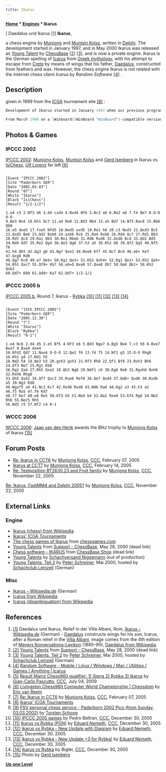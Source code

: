 ```yaml
---
title: Ikarus
---
```

**[Home](Home "Home") \* [Engines](Engines "Engines") \* Ikarus**



[ Daedalus und Ikarus <a id="cite-note-1" href="#cite-ref-1">[1]</a>
**Ikarus**,  

a chess engine by [Munjong](Munjong_Kolss "Munjong Kolss") and [Muntsin Kolss](Muntsin_Kolss "Muntsin Kolss"), written in [Delphi](Delphi "Delphi"). The development started in January 1997, and in May 2000 Ikarus was released as [Young Talent](ChessBase#YoungTalents "ChessBase") by [ChessBase](ChessBase "ChessBase") <a id="cite-note-2" href="#cite-ref-2">[2]</a> <a id="cite-note-3" href="#cite-ref-3">[3]</a>, and is now a private engine. Ikarus is the German spelling of [Icarus](https://en.wikipedia.org/wiki/Icarus) from [Greek mythology](https://en.wikipedia.org/wiki/Greek_mythology), with his attempt to escape from [Crete](https://en.wikipedia.org/wiki/Crete) by means of wings that his father, [Daedalus](https://en.wikipedia.org/wiki/Daedalus), constructed from feathers and wax. However, the chess engine Ikarus is not related with the internet chess client *Icarus* by *Random Software* <a id="cite-note-4" href="#cite-ref-4">[4]</a> .



## Description


given in 1999 from the [ICGA](ICGA "ICGA") tournament site <a id="cite-note-8" href="#cite-ref-8">[8]</a> :




```C++
Development of Ikarus started in January 1997 when our previous program, named "BasicChess", reached the 64kb memory limit of Borland [Pascal](Pascal "Pascal") 7.0 and its source code had grown completely cryptic. The 32-bit language Borland [Delphi](Delphi "Delphi") 2.0 allowed us to finally use [hash tables](Transposition_Table "Transposition Table") and the next year or so saw us implement a [graphical user interface](GUI "GUI") and most of the usual standard [search](Search "Search") heuristics ([null move pruning](Null_Move_Pruning "Null Move Pruning"), [history heuristic](History_Heuristic "History Heuristic"), [search extensions](Extensions "Extensions") etc.) as well as some advanced data structures such as a [pawn-king hash table](Pawn_Hash_Table "Pawn Hash Table").

```


```C++
From March 1998 on a [Winboard](WinBoard "WinBoard")-compatible version has been autoplaying a variety of computer opponents. Ikarus also got a new hand-crafted [opening book](Opening_Book "Opening Book"). Over Christmas 1998 we added support for the [endgame databases](Endgame_Tablebases "Endgame Tablebases") created by [Eugene Nalimov](Eugene_Nalimov "Eugene Nalimov"); so our program contains a port of the probing code provided by the author. 

```

## Photos & Games


### IPCCC 2002


 [](http://chess.fsv.de/Pics/Paderborn2002.htm) 
[IPCCC 2002](IPCCC_2002 "IPCCC 2002"): [Munjong Kolss](Munjong_Kolss "Munjong Kolss"), [Muntsin Kolss](Muntsin_Kolss "Muntsin Kolss") and [Gerd Isenberg](Gerd_Isenberg "Gerd Isenberg") in Ikarus vs. [IsiChess](IsiChess "IsiChess"), [Ulf Lorenz](Ulf_Lorenz "Ulf Lorenz") far left <a id="cite-note-9" href="#cite-ref-9">[9]</a>




```

[Event "IPCCC 2002"]
[Site "Paderborn GER"]
[Date "2002.03.03"]
[Round "07"]
[White "Ikarus"]
[Black "IsiChess"]
[Result "1/2-1/2"]

1.e4 c5 2.Nf3 d6 3.d4 cxd4 4.Nxd4 Nf6 5.Nc3 a6 6.Be2 e6 7.f4 Be7 8.O-O O-O
9.Be3 Nc6 10.Kh1 Qc7 11.a4 Re8 12.Bd3 Nb4 13.a5 Bd7 14.Nf3 Rac8 15.Bb6 Qb8
16.e5 dxe5 17.fxe5 Nfd5 18.Nxd5 exd5 19.Re1 h6 20.c3 Nxd3 21.Qxd3 Bc5
22.Qxd5 Be6 23.Qd2 Bxb6 24.axb6 Rc6 25.Ra4 Rxb6 26.Rd4 Qc7 27.Rd1 Bb3
28.Rd7 Qc4 29.Ra1 Qb5 30.Re1 Rbe6 31.Rd6 Rxd6 32.Qxd6 Bc4 33.Qd2 Bd5
34.Nd4 Qd7 35.Re2 Qg4 36.Qe3 Qg6 37.h3 a5 38.Kh2 b6 39.Qf2 Qg5 40.Nf5 f6 
41.h4 Qh5 42.Qg3 g6 43.Ng7 Qxe2 44.Nxe8 Kf7 45.Nc7 Bc6 46.e6+ Ke7 47.Qxg6 Kd8 
48.Qg7 Kc8 49.e7 Qe5+ 50.Kg1 Qe1+ 51.Kh2 Qxh4+ 52.Kg1 Qe1+ 53.Kh2 Qe5+ 
54.Kh1 Qxc7 55.Qf8+ Kb7 56.e8=Q Bxe8 57.Qxe8 Qh7 58.Qe6 Qb1+ 59.Kh2 Qxb2 
60.Qd7+ Kb8 61.Qd8+ Ka7 62.Qd7+ 1/2-1/2

```

### IPCCC 2005 b


[IPCCC 2005 b](IPCCC_2005_b "IPCCC 2005 b"), Round 7, Ikarus - [Rybka](Rybka "Rybka") <a id="cite-note-10" href="#cite-ref-10">[10]</a> <a id="cite-note-11" href="#cite-ref-11">[11]</a> <a id="cite-note-12" href="#cite-ref-12">[12]</a> <a id="cite-note-13" href="#cite-ref-13">[13]</a> <a id="cite-note-14" href="#cite-ref-14">[14]</a>




```

[Event "15th IPCCC 2005"]
[Site "Paderborn GER"]
[Date "2005.12.30"]
[Round "7"]
[White "Ikarus"]
[Black "Rybka"]
[Result "0-1"]

1.e4 Nc6 2.d4 d5 3.e5 Bf5 4.Nf3 e6 5.Bd3 Nge7 6.Bg5 Be4 7.c3 h6 8.Bxe7 Bxe7 9.Bxe4 dxe4 
10.Nfd2 Qd7 11.Nxe4 O-O-O 12.Qe2 f6 13.f4 f5 14.Nf2 g5 15.O-O Rhg8 16.Kh1 g4 17.Nd1 h5 
18.Nd2 h4 19.Ne3 h3 20.gxh3 gxh3 21.Rf3 Rh8 22.Qf1 Bf8 23.Rxh3 Bh6 24.Qf3 Ne7 25.Rg1 Kb8 
26.Rg2 Qa4 27.Rh5 Qxa2 28.Qh3 Ng8 29.Ndf1 c6 30.Rg6 Re8 31.Rgxh6 Nxh6 32.Rxh6 Rhg8 
33.Qh5 Qxb2 34.Qf7 Qxc3 35.Rxe6 Ref8 36.Qe7 Qxd4 37.Qd6+ Qxd6 38.Rxd6 a5 39.Ng3 Rd8
40.Ngxf5 a4 41.Nc2 Kc7 42.Rxd8 Rxd8 43.Nd6 Ra8 44.Kg2 a3 45.h3 a2 46.f5 Ra5 47.f6 Kd7 
48.f7 Ke7 49.e6 Re5 50.Kf3 b5 51.Ne4 b4 52.Na1 Rxe6 53.Kf4 Rg6 54.Nb3 Rh6 55.Nec5 Rh5 
56.Nd3 c5 57.Nf2 c4 0-1

```

### WCCC 2006


 [](File:WCCC2006Blitz.JPG) 
[WCCC 2006](WCCC_2006 "WCCC 2006"): [Jaap van den Herik](Jaap_van_den_Herik "Jaap van den Herik") awards the Blitz trophy to [Munjong Kolss](Munjong_Kolss "Munjong Kolss") of Ikarus <a id="cite-note-15" href="#cite-ref-15">[15]</a>



## Forum Posts


* [Re: Ikarus in CCT6](https://www.stmintz.com/ccc/index.php?id=409977) by [Munjong Kolss](Munjong_Kolss "Munjong Kolss"), [CCC](CCC "CCC"), February 07, 2005
* [Ikarus at CCT7](https://www.stmintz.com/ccc/index.php?id=411425) by [Munjong Kolss](Munjong_Kolss "Munjong Kolss"), [CCC](CCC "CCC"), February 14, 2005
* [Re: Testposition BT2630.23 and Fruit family](https://www.stmintz.com/ccc/index.php?id=463629) by [Munjong Kolss](Munjong_Kolss "Munjong Kolss"), [CCC](CCC "CCC"), November 22, 2005


 [Re: Ikarus, FastMM4 and Delphi 2005?](https://www.stmintz.com/ccc/index.php?id=463649) by [Munjong Kolss](Munjong_Kolss "Munjong Kolss"), [CCC](CCC "CCC"), November 22, 2005 
## External Links


### Engine


* [Ikarus (chess) from Wikipedia](https://en.wikipedia.org/wiki/Ikarus_%28chess%29)
* [Ikarus' ICGA Tournaments](https://www.game-ai-forum.org/icga-tournaments/program.php?id=69)
* [The chess games of Ikarus](http://www.chessgames.com/player/ikarus) from [chessgames.com](http://www.chessgames.com/index.html)
* [Young Talents](http://www.chessbase.com/support/support.asp?pid=100) from [Support - ChessBase](ChessBase "ChessBase"), May 28, 2000 (dead link)
* [Chess software - IKARUS](http://www.chessbase.com/shop/product.asp?pid=16) from [ChessBase Shop](ChessBase "ChessBase") (dead link)
* [Young Talents](https://www.schachversand.de/en/young-talents.html) by [Schachversand Niggemann](Schachversand_Niggemann "Schachversand Niggemann") (out of production)
* [Young Talents, Teil 2](http://scleinzell.schachvereine.de/p_spielprogramme/youngtal_b.shtml) by [Peter Schreiner](Peter_Schreiner "Peter Schreiner"), Mai 2000, hosted by [Schachclub Leinzell](http://scleinzell.schachvereine.de/home/news.shtml) (German)


### Misc


* [Ikarus – Wikipedia.de](https://de.wikipedia.org/wiki/Ikarus) (German)
* [Icarus from Wikipedia](https://en.wikipedia.org/wiki/Icarus)
* [Icarus (disambiguation) from Wikipedia](https://en.wikipedia.org/wiki/Icarus_%28disambiguation%29)


## References


 1. <a id="cite-ref-1" href="#cite-note-1">[1]</a> Daedalus und Ikarus, Relief in der Villa Albani, Rom, [Ikarus – Wikipedia.de](https://de.wikipedia.org/wiki/Ikarus) (German) - [Daedalus](https://en.wikipedia.org/wiki/Daedalus) constructs wings for his son, Icarus, after a Roman relief in the [Villa Albani](https://en.wikipedia.org/wiki/Villa_Albani), image comes from the 4th edition of [Meyers Konversations-Lexikon](https://en.wikipedia.org/wiki/Meyers_Konversations-Lexikon) (1885–90), [Daedalus from Wikipedia](https://en.wikipedia.org/wiki/Daedalus) 
2. <a id="cite-ref-2" href="#cite-note-2">[2]</a> [Young Talents](http://www.chessbase.com/support/support.asp?pid=100) from [Support - ChessBase](ChessBase "ChessBase"), May 28, 2000 (dead link)
3. <a id="cite-ref-3" href="#cite-note-3">[3]</a> [Young Talents, Teil 2](http://scleinzell.schachvereine.de/p_spielprogramme/youngtal_b.shtml) by [Peter Schreiner](Peter_Schreiner "Peter Schreiner"), Mai 2000, hosted by [Schachclub Leinzell](http://scleinzell.schachvereine.de/home/news.shtml) (German)
4. <a id="cite-ref-4" href="#cite-note-4">[4]</a> [Random Software - Mobile / Linux / Windows / Mac / Utilities / Games / Anything | Icarus](http://www.randomsoftware.com/apps/icarus/index.html)
5. <a id="cite-ref-5" href="#cite-note-5">[5]</a> [Result Mainz Chess960 qualifier: 1) Sjeng 2) Rybka 3) Ikarus](http://www.talkchess.com/forum/viewtopic.php?t=28786) by [Gian-Carlo Pascutto](Gian-Carlo_Pascutto "Gian-Carlo Pascutto"), [CCC](CCC "CCC"), July 04, 2009
6. <a id="cite-ref-6" href="#cite-note-6">[6]</a> [Livingston Chess960 Computer World Championship | Chessdom](http://software.chessdom.com/livingston-chess960-world-championship) by [Eric van Reem](Eric_van_Reem "Eric van Reem")
7. <a id="cite-ref-7" href="#cite-note-7">[7]</a> [Re: Ikarus in CCT6](https://www.stmintz.com/ccc/index.php?id=409977) by [Munjong Kolss](Munjong_Kolss "Munjong Kolss"), [CCC](CCC "CCC"), February 07, 2005
8. <a id="cite-ref-8" href="#cite-note-8">[8]</a> [Ikarus' ICGA Tournaments](https://www.game-ai-forum.org/icga-tournaments/program.php?id=69)
9. <a id="cite-ref-9" href="#cite-note-9">[9]</a> [FSV personal chess service - Paderborn 2002 Pics (from Sunday, 03.03.2002)](http://chess.fsv.de/Pics/Paderborn2002.htm) by [Torsten Schoop](index.php?title=Torsten_Schoop&action=edit&redlink=1 "Torsten Schoop (page does not exist)")
10. <a id="cite-ref-10" href="#cite-note-10">[10]</a> [IPCCC 2005 games](https://www.stmintz.com/ccc/index.php?id=475641) by Pedro Beltran, [CCC](CCC "CCC"), December 30, 2005
11. <a id="cite-ref-11" href="#cite-note-11">[11]</a> [Ikarus vs Rybka (PGN)](https://www.stmintz.com/ccc/index.php?id=475254) by [Eduard Nemeth](index.php?title=Eduard_Nemeth&action=edit&redlink=1 "Eduard Nemeth (page does not exist)"), [CCC](CCC "CCC"), December 30, 2005
12. <a id="cite-ref-12" href="#cite-note-12">[12]</a> [Ikarus vs Rybka - New Update with Diagram](https://www.stmintz.com/ccc/index.php?id=475332) by [Eduard Nemeth](index.php?title=Eduard_Nemeth&action=edit&redlink=1 "Eduard Nemeth (page does not exist)"), [CCC](CCC "CCC"), December 30, 2005
13. <a id="cite-ref-13" href="#cite-note-13">[13]</a> [Ikarus vs Rybka - New Update +3 for Rybka!](https://www.stmintz.com/ccc/index.php?id=475357) by [Eduard Nemeth](index.php?title=Eduard_Nemeth&action=edit&redlink=1 "Eduard Nemeth (page does not exist)"), [CCC](CCC "CCC"), December 30, 2005
14. <a id="cite-ref-14" href="#cite-note-14">[14]</a> [Ikarus vs Rybka](https://www.stmintz.com/ccc/index.php?id=475430) by Bigler, [CCC](CCC "CCC"), December 30, 2005
15. <a id="cite-ref-15" href="#cite-note-15">[15]</a> Photo by [Gerd Isenberg](Gerd_Isenberg "Gerd Isenberg")

**[Up one Level](Engines "Engines")**







 

